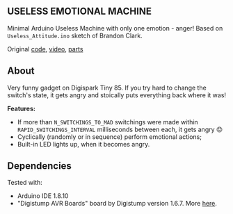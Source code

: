## USELESS EMOTIONAL MACHINE

Minimal Arduino Useless Machine with only one emotion - anger!
Based on `Useless_Attitude.ino` sketch of Brandon Clark.

Original [code](https://github.com/braclark/Arduino/blob/master/Useless_Attitude.ino), [video](https://www.youtube.com/watch?v=nbF8ANHkJv4), [parts](https://www.thingiverse.com/thing:4561617/files)

## About

Very funny gadget on Digispark Tiny 85.
If you try hard to change the switch's state, it gets angry and stoically puts everything back where it was!

**Features:**
- If more than `N_SWITCHINGS_TO_MAD` switchings were made within `RAPID_SWITCHINGS_INTERVAL` milliseconds between each, it gets angry :angry:
- Cyclically (randomly or in sequence) perform emotional actions;
- Built-in LED lights up, when it becomes angry.


## Dependencies

Tested with:
 - Arduino IDE 1.8.10
 - "Digistump AVR Boards" board by Digistump version 1.6.7. More [here](http://digistump.com/wiki/digispark/tutorials/connecting).
